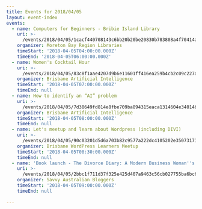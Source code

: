 ```yaml
---
title: Events for 2018/04/05
layout: event-index
events:
  - name: Computers for Beginners - Bribie Island Library
    uri: >-
      /events/2018/04/05/1cacf440708143c6bb20b20be20830b783808a4f70414a8b9c93780312ab44f2
    organizer: Moreton Bay Region Libraries
    timeStart: '2018-04-05T04:00:00.000Z'
    timeEnd: '2018-04-05T06:00:00.000Z'
  - name: Women's Cocktail Hour
    uri: >-
      /events/2018/04/05/83c8f1aae4207d9b6e11601ff416ea259b4cb2c09c227a5e5062b78c53b4a8c0
    organizer: Brisbane Artificial Intelligence
    timeStart: '2018-04-05T07:00:00.000Z'
    timeEnd: null
  - name: How to identify an “AI” problem
    uri: >-
      /events/2018/04/05/7d38649fd814e8fbe709ba894315eaca1314604e34014b698f26dda0f60e4c74
    organizer: Brisbane Artificial Intelligence
    timeStart: '2018-04-05T08:00:00.000Z'
    timeEnd: null
  - name: Let's meetup and learn about Wordpress (including DIVI)
    uri: >-
      /events/2018/04/05/90c03201d5d6a703b82c9577a222dc4105202e35073171a673888db2bbdcaabc
    organizer: Brisbane WordPress Learners Meetup
    timeStart: '2018-04-05T08:30:00.000Z'
    timeEnd: null
  - name: 'Book launch - The Divorce Diary: A Modern Business Woman''s Survival Guide'
    uri: >-
      /events/2018/04/05/2bbc1f711d37f325e425d407a9463c56cb027755ba6bc680abbc6ba1cba4cc86
    organizer: Savvy Australian Bloggers
    timeStart: '2018-04-05T09:00:00.000Z'
    timeEnd: null

---
```

